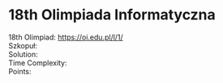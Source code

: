 # 18th Olimpiada Informatyczna
18th Olimpiad: https://oi.edu.pl/l/1/ <br />
Szkopuł:  <br />
Solution:  <br />
Time Complexity: <br />
Points:  <br />